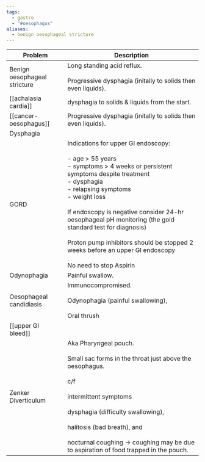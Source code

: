 ```yaml
---
tags:
  - gastro
  - "#oesophagus"
aliases:
  - benign oesophageal stricture
---
```


| Problem                      | Description                                                                                                                                                                                                                                                                                                                                                                                                              |
| ---------------------------- | ------------------------------------------------------------------------------------------------------------------------------------------------------------------------------------------------------------------------------------------------------------------------------------------------------------------------------------------------------------------------------------------------------------------------ |
| Benign oesophageal stricture | Long standing acid reflux.<br><br>Progressive dysphagia (initally to solids then even liquids).                                                                                                                                                                                                                                                                                                                          |
| [[achalasia cardia]]         | dysphagia to solids & liquids from the start.                                                                                                                                                                                                                                                                                                                                                                            |
| [[cancer- oesophagus]]       | Progressive dysphagia (initally to solids then even liquids).                                                                                                                                                                                                                                                                                                                                                            |
| Dysphagia                    |                                                                                                                                                                                                                                                                                                                                                                                                                          |
| GORD                         | Indications for upper GI endoscopy:<br><br>- age > 55 years<br>- symptoms > 4 weeks or persistent symptoms despite treatment<br>- dysphagia<br>- relapsing symptoms<br>- weight loss<br><br>If endoscopy is negative consider 24-hr oesophageal pH monitoring (the gold standard test for diagnosis)<br><br>Proton pump inhibitors should be stopped 2 weeks before an upper GI endoscopy<br><br>No need to stop Aspirin |
| Odynophagia                  | Painful swallow.                                                                                                                                                                                                                                                                                                                                                                                                         |
| Oesophageal candidiasis      | Immunocompromised.<br><br>Odynophagia (painful swallowing),<br><br>Oral thrush                                                                                                                                                                                                                                                                                                                                           |
| [[upper GI bleed]]           |                                                                                                                                                                                                                                                                                                                                                                                                                          |
| Zenker Diverticulum          | Aka Pharyngeal pouch.<br><br>Small sac forms in the throat just above the oesophagus.<br><br>c/f<br><br>intermittent symptoms<br><br>dysphagia (difficulty swallowing),<br><br>halitosis (bad breath), and<br><br>nocturnal coughing -> coughing may be due to aspiration of food trapped in the pouch.                                                                                                                  |